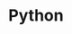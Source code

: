 ---
title: "Python"
permalink: /_posts/python/
layout: categories
author_profile: true
taxonomy: "python"
---